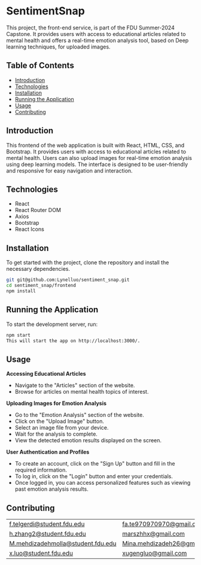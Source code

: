 # SentimentSnap

This project, the front-end service, is part of the FDU Summer-2024 Capstone. It provides users with access to educational articles related to mental health and offers a real-time emotion analysis tool, based on Deep learning techniques, for uploaded images. 


## Table of Contents

- [Introduction](#introduction)
- [Technologies](#technologies)
- [Installation](#installation)
- [Running the Application](#running-the-application)
- [Usage](#usage)
- [Contributing](#contributing)


## Introduction

This frontend of the web application is built with React, HTML, CSS, and Bootstrap. It provides users with access to educational articles related to mental health. Users can also upload images for real-time emotion analysis using deep learning models. The interface is designed to be user-friendly and responsive for easy navigation and interaction.


## Technologies

- React
- React Router DOM
- Axios
- Bootstrap
- React Icons


## Installation

To get started with the project, clone the repository and install the necessary dependencies.

```bash
git git@github.com:Lynelluo/sentiment_snap.git
cd sentiment_snap/frontend
npm install
```

## Running the Application

To start the development server, run:

```bash
npm start
This will start the app on http://localhost:3000/.
```

## Usage

**Accessing Educational Articles**
- Navigate to the "Articles" section of the website.
- Browse for articles on mental health topics of interest.

**Uploading Images for Emotion Analysis**
- Go to the "Emotion Analysis" section of the website.
- Click on the "Upload Image" button.
- Select an image file from your device.
- Wait for the analysis to complete.
- View the detected emotion results displayed on the screen.

**User Authentication and Profiles**
- To create an account, click on the "Sign Up" button and fill in the required information.
- To log in, click on the "Login" button and enter your credentials.
- Once logged in, you can access personalized features such as viewing past emotion analysis results.

## Contributing

|                                   |                             |         |
|-----------------------------------|-----------------------------|---------|
| f.telgerdi@student.fdu.edu        | fa.te970970970@gmail.com    | 1995317 |
| h.zhang2@student.fdu.edu          | marszhhx@gmail.com          | 2073763 |
| M.mehdizadehmolla@student.fdu.edu | Mina.mehdizadeh26@gmail.com | 2095285 |
| x.luo@student.fdu.edu             | xugengluo@gmail.com         | 2051920 |
